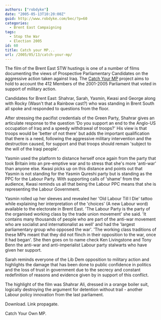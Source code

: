 ```yaml
---
authors: ["robdyke"]
date: "2005-05-13T10:20:00Z"
guid: http://www.robdyke.com/bec/?p=60
categories:
  - Brent East Campaigning
tags:
  - Stop the War
  - Election 2005
id: 60
title: Catch your MP...
url: /2005/05/13/catch-your-mp/
---
```

The film of the Brent East STW hustings is one of a number of films documenting the views of Prospective Parliamentary Candidates on the aggressive action taken against Iraq. The [Catch Your MP](http://www.filmmakersagainstwar.org/Catch%20Your%20MP.htm) project aims to hold to account the 412 Members of the 2001-2005 Parliament that voted in support of military action.

Candidates for Brent East: Shahrar, Sarah, Yasmin, Kwasi and George along with Rocky (Wasn't that a Rainbow cast?) who was standing in Brent South all spoke and responded to questions from the floor.

After stressing the pacifist credentials of the Green Party, Shahrar gives an articulate response to the question 'Do you support an end to the Anglo-US occupation of Iraq and a speedy withdrawal of troops?' His view is that troops would be 'better of not there' but adds the important qualification that there is a need, following the aggressive military intervention and the destruction caused, for support and that troops should remain 'subject to the will of the Iraqi people'.

Yasmin used the platform to distance herself once again from the party that took Britain into an pre-emptive war and to stress that she's more 'anti-war' than anyone else. Kwasi picks up on this distance and points out that Yasmin is not standing for the Yasmin Qureshi party but is standing as the PPC for the Labour Party. With supporting calls of 'shame' from the audience, Kwasi reminds us all that being the Labour PPC means that she is representing the Labour Government.

Yasmin rolled up her sleeves and revealed her 'Old Labour Till I Die' tattoo while explaining her interpretation of the 'choices' (A new Labour word) available to the electorate in Brent East. 'The Labour Party is the party of the organised working class by the trade union movement' she said. 'It contains many thousands of people who are part of the anti-war movement who are socialist and internationalist as well' and had the 'largest parliamentary group who opposed the war'. 'The working class traditions of these MPs meant that they did not flinch in their opposition to the war, once it had began'. She then goes on to name check Ken Livingstone and Tony Benn the anti-war and anti-imperialist Labour party stalwarts who have given her support.

Sarah reminds everyone of the Lib Dem opposition to military action and highlights the damage that has been done to public confidence in politics and the loss of trust in government due to the secrecy and constant redefinition of reasons and evidence given by in support of this conflict.

The highlight of the film was Shahrar Ali, dressed in a orange boiler suit, logically destroying the argument for detention without trail - another Labour policy innovation from the last parliament.

Download. Link propagate.

Catch Your Own MP.